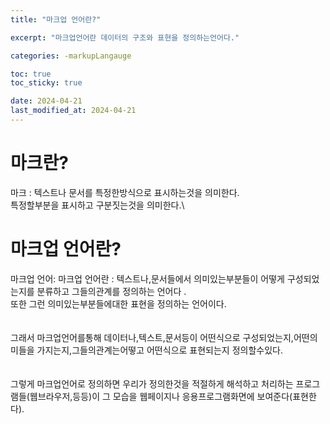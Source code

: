 ```yaml
---
title: "마크업 언어란?"

excerpt: "마크업언어란 데이터의 구조와 표현을 정의하는언어다."

categories: -markupLangauge

toc: true
toc_sticky: true

date: 2024-04-21
last_modified_at: 2024-04-21
---
```



# 마크란?

마크 : 텍스트나 문서를 특정한방식으로 표시하는것을 의미한다.\
특정할부분을 표시하고 구분짓는것을 의미한다.\


# 마크업 언어란?

마크업 언어: 마크업 언어란 : 텍스트나,문서들에서 의미있는부분들이 어떻게 구성되었는지를 분류하고 그들의관계를 정의하는 언어다 .\
또한 그런 의미있는부분들에대한 표현을 정의하는 언어이다.
\
\
\
그래서  마크업언어를통해 데이터나,텍스트,문서등이 어떤식으로 구성되었는지,어떤의미들을 가지는지,그들의관계는어떻고 어떤식으로 표현되는지 정의할수있다.
\
\
\
그렇게 마크업언어로 정의하면  우리가 정의한것을 적절하게 해석하고 처리하는 프로그램들(웹브라우저,등등)이 그 모습을 웹페이지나 응용프로그램화면에 보여준다(표현한다).

